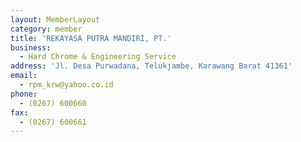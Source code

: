 ```yaml
---
layout: MemberLayout
category: member
title: 'REKAYASA PUTRA MANDIRI, PT.'
business:
  - Hard Chrome & Engineering Service
address: 'Jl. Desa Purwadana, Telukjambe, Karawang Barat 41361'
email:
  - rpm_krw@yahoo.co.id
phone:
  - (0267) 600660
fax:
  - (0267) 600661
---
```

